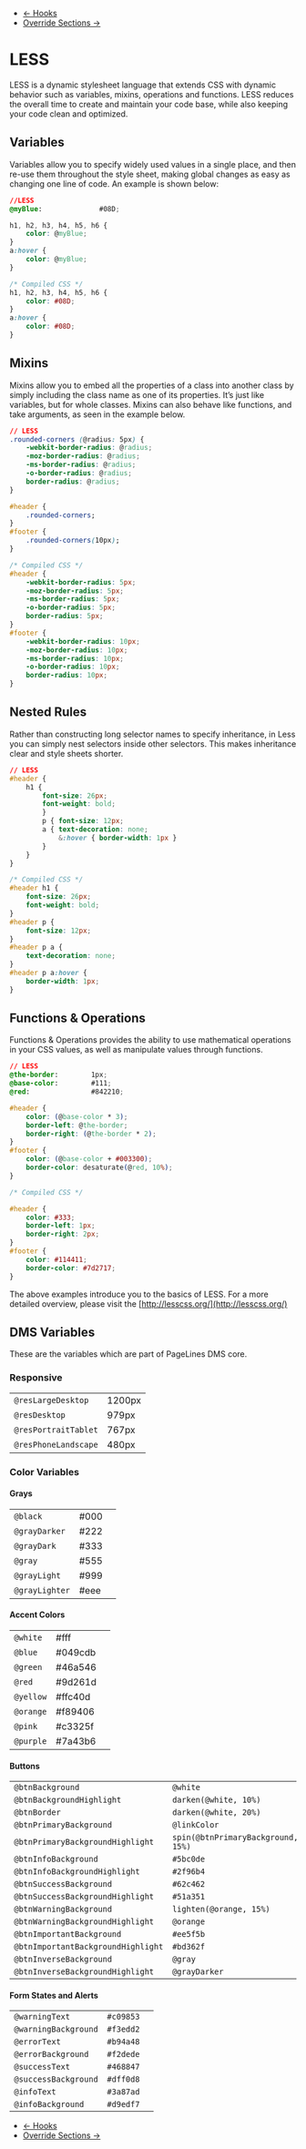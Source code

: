 <div class="row-fluid">
	<div class="span12">
		<ul class="pager">
			<li class="pull-left"><a href="http://docs.pagelines.com/advanced/hooks">&larr; Hooks</a></li>
  			<li class="pull-right"><a href="http://docs.pagelines.com/advanced/override-sections">Override Sections &rarr;</i></a></li>
		</ul>
	</div>
</div>

# LESS #

LESS is a dynamic stylesheet language that extends CSS with dynamic behavior such as variables, mixins, operations and functions. LESS reduces the overall time to create and maintain your code base, while also keeping your code clean and optimized.

## Variables ##

Variables allow you to specify widely used values in a single place, and then re-use them throughout the style sheet, making global changes as easy as changing one line of code. An example is shown below:

~~~ .css
//LESS
@myBlue:              #08D;

h1, h2, h3, h4, h5, h6 {
	color: @myBlue;
}
a:hover {
	color: @myBlue;
}
~~~

~~~ .css
/* Compiled CSS */
h1, h2, h3, h4, h5, h6 {
	color: #08D;
}
a:hover {
	color: #08D;
}
~~~

## Mixins ##

Mixins allow you to embed all the properties of a class into another class by simply including the class name as one of its properties. It’s just like variables, but for whole classes. Mixins can also behave like functions, and take arguments, as seen in the example below.

~~~ .css
// LESS
.rounded-corners (@radius: 5px) {
	-webkit-border-radius: @radius;
	-moz-border-radius: @radius;
	-ms-border-radius: @radius;
	-o-border-radius: @radius;
	border-radius: @radius;
}

#header {
	.rounded-corners;
}
#footer {
	.rounded-corners(10px);
}
~~~

~~~ .css
/* Compiled CSS */
#header {
	-webkit-border-radius: 5px;
	-moz-border-radius: 5px;
	-ms-border-radius: 5px;
	-o-border-radius: 5px;
	border-radius: 5px;
}
#footer {
	-webkit-border-radius: 10px;
	-moz-border-radius: 10px;
	-ms-border-radius: 10px;
	-o-border-radius: 10px;
	border-radius: 10px;
}
~~~

## Nested Rules

Rather than constructing long selector names to specify inheritance, in Less you can simply nest selectors inside other selectors. This makes inheritance clear and style sheets shorter.

~~~ .css
// LESS
#header {
	h1 {
		font-size: 26px;
		font-weight: bold;
    	}
    	p { font-size: 12px;
		a { text-decoration: none;
			&:hover { border-width: 1px }
		}
	}
}
~~~

~~~ .css
/* Compiled CSS */
#header h1 {
	font-size: 26px;
	font-weight: bold;
}
#header p {
	font-size: 12px;
}
#header p a {
	text-decoration: none;
}
#header p a:hover {
	border-width: 1px;
}
~~~

## Functions & Operations

Functions & Operations provides the ability to use mathematical operations in your CSS values,  as well as manipulate values through functions.

~~~ .css
// LESS
@the-border: 		1px;
@base-color: 		#111;
@red:				#842210;

#header {
	color: (@base-color * 3);
	border-left: @the-border;
	border-right: (@the-border * 2);
}
#footer {
	color: (@base-color + #003300);
	border-color: desaturate(@red, 10%);
}
~~~

~~~ .css
/* Compiled CSS */

#header {
	color: #333;
	border-left: 1px;
	border-right: 2px;
}
#footer {
	color: #114411;
	border-color: #7d2717;
}
~~~

The above examples introduce you to the basics of LESS. For a more detailed overview, please visit the [http://lesscss.org/](http://lesscss.org/)

## DMS Variables ##

These are the variables which are part of PageLines DMS core.

### Responsive ###

<div class="row-fluid zmb">
	<div class="span12 zmb">
		<table class="table mid table-bordered table-striped table-condensed">
			<tbody>
				<tr>
					<td><code>@resLargeDesktop</code></td>
					<td>1200px</td>
				</tr>
				<tr>
					<td><code>@resDesktop</code></td>
					<td>979px</td>
				</tr>
				<tr>
					<td><code>@resPortraitTablet</code></td>
					<td>767px</td>
				</tr>
				<tr>
					<td><code>@resPhoneLandscape</code></td>
					<td>480px</td>
				</tr>
			</tbody>
		</table>
	</div>
</div>

### Color Variables ###

#### Grays ####

<div class="row-fluid zmb">
	<div class="span12 zmb">
		<table class="table mid table-bordered table-striped table-condensed">
			<tbody>
				<tr>
					<td class="span4"><code>@black</code></td>
					<td>#000</td>
					<td class="swatch-col"><span class="swatch" style="background-color: #000"></span></td>
				</tr>
				<tr>
					<td><code>@grayDarker</code></td>
					<td>#222</td>
					<td><span class="swatch" style="background-color: #222"></span></td>
				</tr>
				<tr>
					<td><code>@grayDark</code></td>
					<td>#333</td>
					<td><span class="swatch" style="background-color: #333"></span></td>
				</tr>
				<tr>
					<td><code>@gray</code></td>
					<td>#555</td>
					<td><span class="swatch" style="background-color: #555"></span></td>
				</tr>
				<tr>
					<td><code>@grayLight</code></td>
					<td>#999</td>
					<td><span class="swatch" style="background-color: #999"></span></td>
				</tr>
				<tr>
					<td><code>@grayLighter</code></td>
					<td>#eee</td>
					<td><span class="swatch" style="background-color: #eee"></span></td>
				</tr>
			</tbody>
		</table>
	</div>
</div>

#### Accent Colors ####

<div class="row-fluid zmb">
	<div class="span12 zmb">
		<table class="table mid table-bordered table-striped table-condensed">
			<tbody>
				<tr>
					<td><code>@white</code></td>
					<td>#fff</td>
					<td><span class="swatch swatch-bordered" style="background-color: #fff"></span></td>
				</tr>
				<tr>
					<td class="span4"><code>@blue</code></td>
					<td>#049cdb</td>
					<td class="swatch-col"><span class="swatch" style="background-color: #049cdb"></span></td>
				</tr>
				<tr>
					<td><code>@green</code></td>
					<td>#46a546</td>
					<td><span class="swatch" style="background-color: #46a546"></span></td>
				</tr>
				<tr>
					<td><code>@red</code></td>
					<td>#9d261d</td>
					<td><span class="swatch" style="background-color: #9d261d"></span></td>
				</tr>
				<tr>
					<td><code>@yellow</code></td>
					<td>#ffc40d</td>
					<td><span class="swatch" style="background-color: #ffc40d"></span></td>
				</tr>
				<tr>
					<td><code>@orange</code></td>
					<td>#f89406</td>
					<td><span class="swatch" style="background-color: #f89406"></span></td>
				</tr>
				<tr>
					<td><code>@pink</code></td>
					<td>#c3325f</td>
					<td><span class="swatch" style="background-color: #c3325f"></span></td>
				</tr>
				<tr>
					<td><code>@purple</code></td>
					<td>#7a43b6</td>
					<td><span class="swatch" style="background-color: #7a43b6"></span></td>
				</tr>
			</tbody>
		</table>
	</div>
</div>

#### Buttons ####

<div class="row-fluid zmb">
	<div class="span12 zmb">
		<table class="table mid table-bordered table-striped table-condensed">
			<tbody>
				<tr>
					<td class="span4"><code>@btnBackground</code></td>
					<td><code>@white</code></td>
					<td class="swatch-col"><span class="swatch" style="background-color: #fff"></span></td>
				</tr>
				<tr>
					<td><code>@btnBackgroundHighlight</code></td>
					<td><code>darken(@white, 10%)</code></td>
					<td class="swatch-col"><span class="swatch" style="background-color: #e6e6e6"></span></td>
				</tr>
				<tr>
					<td><code>@btnBorder</code></td>
					<td><code>darken(@white, 20%)</code></td>
					<td class="swatch-col"><span class="swatch" style="background-color: #ccc"></span></td>
				</tr>
				<tr>
					<td><code>@btnPrimaryBackground</code></td>
					<td><code>@linkColor</code></td>
					<td class="swatch-col"><span class="swatch" style="background-color: #08c"></span></td>
				</tr>
				<tr>
					<td><code>@btnPrimaryBackgroundHighlight</code></td>
					<td><code>spin(@btnPrimaryBackground, 15%)</code></td>
					<td class="swatch-col"><span class="swatch" style="background-color: #05c"></span></td>
				</tr>
				<tr>
					<td><code>@btnInfoBackground</code></td>
					<td><code>#5bc0de</code></td>
					<td class="swatch-col"><span class="swatch" style="background-color: #5bc0de"></span></td>
				</tr>
				<tr>
					<td><code>@btnInfoBackgroundHighlight</code></td>
					<td><code>#2f96b4</code></td>
					<td class="swatch-col"><span class="swatch" style="background-color: #2f96b4"></span></td>
				</tr>
				<tr>
					<td><code>@btnSuccessBackground</code></td>
					<td><code>#62c462</code></td>
					<td class="swatch-col"><span class="swatch" style="background-color: #62c462"></span></td>
				</tr>
				<tr>
					<td><code>@btnSuccessBackgroundHighlight</code></td>
					<td><code>#51a351</code></td>
					<td class="swatch-col"><span class="swatch" style="background-color: #51a351"></span></td>
				</tr>
				<tr>
					<td><code>@btnWarningBackground</code></td>
					<td><code>lighten(@orange, 15%)</code></td>
					<td class="swatch-col"><span class="swatch" style="background-color: #fbb450"></span></td>
				</tr>
				<tr>
					<td><code>@btnWarningBackgroundHighlight</code></td>
					<td><code>@orange</code></td>
					<td class="swatch-col"><span class="swatch" style="background-color: #f89406"></span></td>
				</tr>
				<tr>
					<td><code>@btnImportantBackground</code></td>
					<td><code>#ee5f5b</code></td>
					<td class="swatch-col"><span class="swatch" style="background-color: #ee5f5b"></span></td>
				</tr>
				<tr>
					<td><code>@btnImportantBackgroundHighlight</code></td>
					<td><code>#bd362f</code></td>
					<td class="swatch-col"><span class="swatch" style="background-color: #bd362f"></span></td>
				</tr>
				<tr>
					<td><code>@btnInverseBackground</code></td>
					<td><code>@gray</code></td>
					<td class="swatch-col"><span class="swatch" style="background-color: #555"></span></td>
				</tr>
				<tr>
					<td><code>@btnInverseBackgroundHighlight</code></td>
					<td><code>@grayDarker</code></td>
					<td class="swatch-col"><span class="swatch" style="background-color: #222"></span></td>
				</tr>
			</tbody>
		</table>
	</div>
</div>

#### Form States and Alerts ####

<div class="row-fluid zmb">
	<div class="span12 zmb">
		<table class="table mid table-bordered table-striped table-condensed">
			<tbody>
				<tr>
					<td class="span4"><code>@warningText</code></td>
					<td><code>#c09853</code></td>
					<td><span class="swatch" style="background-color: #c09853"></span></td>
				</tr>
				<tr>
					<td><code>@warningBackground</code></td>
					<td><code>#f3edd2</code></td>
					<td class="swatch-col"><span class="swatch" style="background-color: #f3edd2"></span></td>
				</tr>
				<tr>
					<td><code>@errorText</code></td>
					<td><code>#b94a48</code></td>
					<td><span class="swatch" style="background-color: #b94a48"></span></td>
				</tr>
				<tr>
					<td><code>@errorBackground</code></td>
					<td><code>#f2dede</code></td>
					<td><span class="swatch" style="background-color: #f2dede"></span></td>
				</tr>
				<tr>
					<td><code>@successText</code></td>
					<td><code>#468847</code></td>
					<td><span class="swatch" style="background-color: #468847"></span></td>
				</tr>
				<tr>
					<td><code>@successBackground</code></td>
					<td><code>#dff0d8</code></td>
					<td><span class="swatch" style="background-color: #dff0d8"></span></td>
				</tr>
				<tr>
					<td><code>@infoText</code></td>
					<td><code>#3a87ad</code></td>
					<td><span class="swatch" style="background-color: #3a87ad"></span></td>
				</tr>
				<tr>
					<td><code>@infoBackground</code></td>
					<td><code>#d9edf7</code></td>
					<td><span class="swatch" style="background-color: #d9edf7"></span></td>
				</tr>
			</tbody>
		</table>
	</div>
</div>

<div class="row-fluid">
	<div class="span12">
		<ul class="pager">
			<li class="pull-left"><a href="http://docs.pagelines.com/advanced/hooks">&larr; Hooks</a></li>
  			<li class="pull-right"><a href="http://docs.pagelines.com/advanced/override-sections">Override Sections &rarr;</i></a></li>
		</ul>
	</div>
</div>